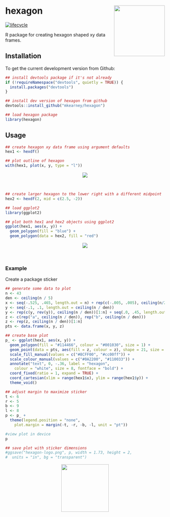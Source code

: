 
<!-- README.md is generated from README.Rmd. Please edit that file -->

# hexagon <img src="man/figures/logo.png" width="160px" align="right" />

<!-- [![Build Status](https://travis-ci.org/mkearney/hexagon.svg?branch=master)](https://travis-ci.org/mkearney/hexagon)
[![CRAN status](https://www.r-pkg.org/badges/version/rtweet)](https://cran.r-project.org/package=hexagon)
[![Coverage Status](https://codecov.io/gh/mkearney/hexagon/branch/master/graph/badge.svg)](https://codecov.io/gh/mkearney/hexagon?branch=master)

![Downloads](https://cranlogs.r-pkg.org/badges/hexagon)
![Downloads](https://cranlogs.r-pkg.org/badges/grand-total/hexagon) -->

[![lifecycle](https://img.shields.io/badge/lifecycle-experimental-orange.svg)](https://www.tidyverse.org/lifecycle/#experimental)

R package for creating hexagon shaped xy data frames.

## Installation

To get the current development version from Github:

``` r
## install devtools package if it's not already
if (!requireNamespace("devtools", quietly = TRUE)) {
  install.packages("devtools")
}

## install dev version of hexagon from github
devtools::install_github("mkearney/hexagon")

## load hexagon package
library(hexagon)
```

## Usage

``` r
## create hexagon xy data frame using argument defaults
hex1 <- hexdf()

## plot outline of hexagon
with(hex1, plot(x, y, type = "l"))
```

<p align="center">

<img src="tools/readme/plot1.png" >

</p

&nbsp;


```r
## create larger hexagon to the lower right with a different midpoint
hex2 <- hexdf(2, mid = c(2.5, -2))

## load ggplot2
library(ggplot2)

## plot both hex1 and hex2 objects using ggplot2
ggplot(hex1, aes(x, y)) +
  geom_polygon(fill = "blue") +
  geom_polygon(data = hex2, fill = "red")
```

<p align="center">

<img src="tools/readme/plot2.png" >

</p

&nbsp;

### Example

Create a package sticker


```r
## generate some data to plot
n <- 43
den <- ceiling(n / 5)
x <- seq(-.525, .465, length.out = n) + rep(c(-.005, .005), ceiling(n/2))[1:n]
y <- seq(-.1, .1, length.out = ceiling(n / den))
y <- rep(c(y, rev(y)), ceiling(n / den))[1:n] + seq(.0, .45, length.out = n)
z <- c(rep("a", ceiling(n / den)), rep("b", ceiling(n / den)))
z <- rep(z, ceiling(n / den))[1:n]
pts <- data.frame(x, y, z)

## create base plot
p_ <- ggplot(hex1, aes(x, y)) +
  geom_polygon(fill = "#114466", colour = "#001030", size = 1) +
  geom_point(data = pts, aes(fill = z, colour = z), shape = 21, size = 1.75) +
  scale_fill_manual(values = c("#8CFF00", "#cc00ff")) +
  scale_colour_manual(values = c("#0A2200", "#110033")) +
  annotate("text", 0, -.36, label = "hexagon",
    colour = "white", size = 8, fontface = "bold") +
  coord_fixed(ratio = 1, expand = TRUE) +
  coord_cartesian(xlim = range(hex1$x), ylim = range(hex1$y)) +
  theme_void()

## adjust margin to maximize sticker
t <- 6
r <- 5
b <- 9
l <- 8
p <- p_ +
  theme(legend.position = "none",
    plot.margin = margin(-t, -r, -b, -l, unit = "pt"))

#view plot in device
p

## save plot with sticker dimensions
#ggsave("hexagon-logo.png", p, width = 1.73, height = 2,
#  units = "in", bg = "transparent")
```

<p align="center">

<img width="150px" src="tools/readme/dots-sticker.png" >

</p>
